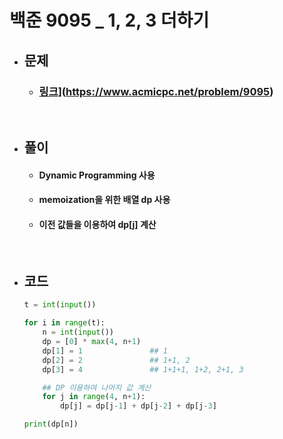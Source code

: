 # 백준 9095 _ 1, 2, 3 더하기

- ## 문제
    - ### [링크](https://school.programmers.co.kr/learn/courses/30/lessons/43163)](https://www.acmicpc.net/problem/9095)

<br>

- ## 풀이
    - #### Dynamic Programming 사용
    - #### memoization을 위한 배열 dp 사용
    - #### 이전 값들을 이용하여 dp[j] 계산

<br>

- ## 코드
    ```python
    t = int(input())

    for i in range(t):
        n = int(input())
        dp = [0] * max(4, n+1)
        dp[1] = 1               ## 1
        dp[2] = 2               ## 1+1, 2
        dp[3] = 4               ## 1+1+1, 1+2, 2+1, 3

        ## DP 이용하여 나머지 값 계산
        for j in range(4, n+1):
            dp[j] = dp[j-1] + dp[j-2] + dp[j-3]

    print(dp[n])
    ```
